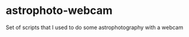 astrophoto-webcam
=================

Set of scripts that I used to do some astrophotography with a webcam
